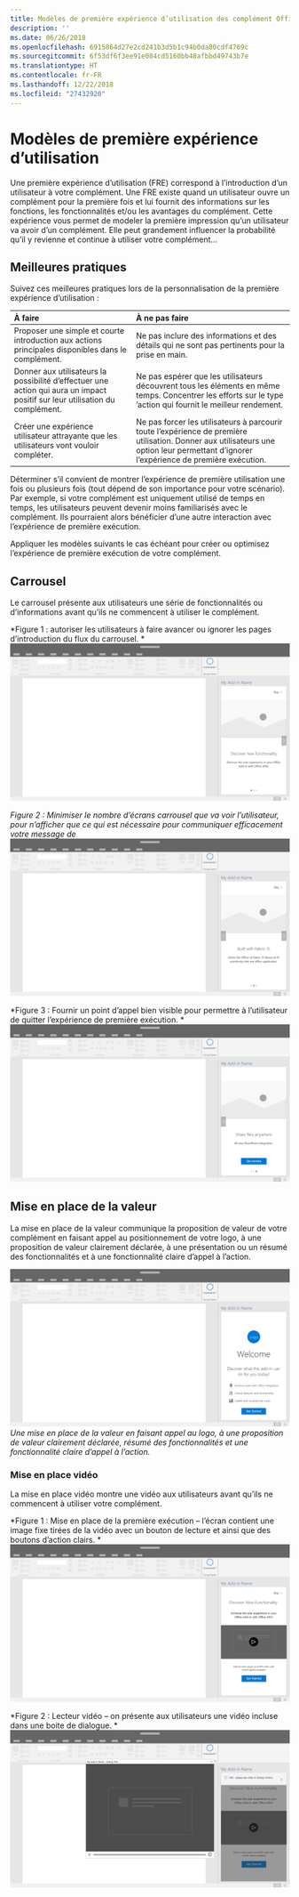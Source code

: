 ```yaml
---
title: Modèles de première expérience d’utilisation des complément Office
description: ''
ms.date: 06/26/2018
ms.openlocfilehash: 6915864d27e2cd241b3d5b1c94b0da80cdf4769c
ms.sourcegitcommit: 6f53df6f3ee91e084cd5160bb48afbbd49743b7e
ms.translationtype: HT
ms.contentlocale: fr-FR
ms.lasthandoff: 12/22/2018
ms.locfileid: "27432920"
---
```

# <a name="first-run-experience-patterns"></a>Modèles de première expérience d’utilisation

Une première expérience d’utilisation (FRE) correspond à l’introduction d’un utilisateur à votre complément. Une FRE existe quand un utilisateur ouvre un complément pour la première fois et lui fournit des informations sur les fonctions, les fonctionnalités et/ou les avantages du complément. Cette expérience vous permet de modeler la première impression qu’un utilisateur va avoir d’un complément. Elle peut grandement influencer la probabilité qu’il y revienne et continue à utiliser votre complément...

## <a name="best-practices"></a>Meilleures pratiques


Suivez ces meilleures pratiques lors de la personnalisation de la première expérience d’utilisation :

|À faire|À ne pas faire|
|:------|:------|
|Proposer une simple et courte introduction aux actions principales disponibles dans le complément. | Ne pas inclure des informations et des détails qui ne sont pas pertinents pour la prise en main.
|Donner aux utilisateurs la possibilité d’effectuer une action qui aura un impact positif sur leur utilisation du complément. | Ne pas espérer que les utilisateurs découvrent tous les éléments en même temps. Concentrer les efforts sur le type ’action qui fournit le meilleur rendement.
|Créer une expérience utilisateur attrayante que les utilisateurs vont vouloir compléter. | Ne pas forcer les utilisateurs à parcourir toute l’expérience de première utilisation. Donner aux utilisateurs une option leur permettant d’ignorer l’expérience de première exécution. |



Déterminer s’il convient de montrer l’expérience de première utilisation une fois ou plusieurs fois (tout dépend de son importance pour votre scénario). Par exemple, si votre complément est uniquement utilisé de temps en temps, les utilisateurs peuvent devenir moins familiarisés avec le complément. Ils pourraient alors bénéficier d’une autre interaction avec l’expérience de première exécution.



Appliquer les modèles suivants le cas échéant pour créer ou optimisez l’expérience de première exécution de votre complément.



## <a name="carousel"></a>Carrousel


Le carrousel présente aux utilisateurs une série de fonctionnalités ou d’informations avant qu’ils ne commencent à utiliser le complément.

*Figure 1 : autoriser les utilisateurs à faire avancer ou ignorer les pages d’introduction du flux du carrousel. * 
 ![Première exécution – Carrousel – spécifications pour le volet des tâches](../images/add-in-FRE-step-1.png)



*Figure 2 : Minimiser le nombre d’écrans carrousel que va voir l’utilisateur, pour n’afficher que ce qui est nécessaire pour communiquer efficacement votre message de*
![première exécution – carrousel – spécifications pour le volet de tâches du bureau](../images/add-in-FRE-step-2.png)


*Figure 3 : Fournir un point d’appel bien visible pour permettre à l’utilisateur de quitter l’expérience de première exécution. * 
 ![Première exécution – carrousel – spécifications pour le volet de tâches du bureau](../images/add-in-FRE-step-3.png)



## <a name="value-placemat"></a>Mise en place de la valeur

La mise en place de la valeur communique la proposition de valeur de votre complément en faisant appel au positionnement de votre logo, à une proposition de valeur clairement déclarée, à une présentation ou un résumé des fonctionnalités et à une fonctionnalité claire d’appel à l’action.



![Première exécution – Mise en place de la valeur – spécifications pour le volet des tâches du bureau](../images/add-in-FRE-value.png)
*Une mise en place de la valeur en faisant appel au logo, à une proposition de valeur clairement déclarée, résumé des fonctionnalités et une fonctionnalité claire d’appel à l’action.*


### <a name="video-placemat"></a>Mise en place vidéo

La mise en place vidéo montre une vidéo aux utilisateurs avant qu’ils ne commencent à utiliser votre complément.


*Figure 1 : Mise en place de la première exécution – l’écran contient une image fixe tirées de la vidéo avec un bouton de lecture et ainsi que des boutons d’action clairs. * ![Mise en place vidéo – spécifications pour le volet de tâches du bureau](../images/add-in-FRE-video.png)



*Figure 2 : Lecteur vidéo – on présente aux utilisateurs une vidéo incluse dans une boite de dialogue. *
![Mise en place vidéo – spécifications pour le volet de tâches du bureau](../images/add-in-FRE-video-dialog.png)
